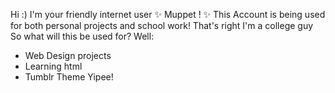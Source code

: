Hi :) I'm your friendly internet user ✨ Muppet ! ✨
This Account is being used for both personal projects
and school work! That's right I'm a college guy
So what will this be used for? Well:
- Web Design projects
- Learning html
- Tumblr Theme
  Yipee!

<!---
Muppet-Heck/Muppet-Heck is a ✨ special ✨ repository because its `README.md` (this file) appears on your GitHub profile.
You can click the Preview link to take a look at your changes.
--->
